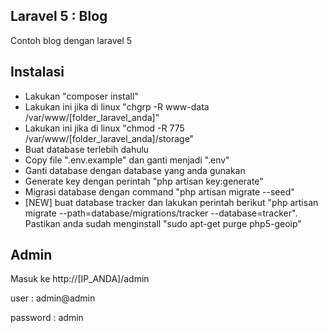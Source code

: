 ## Laravel 5 : Blog
Contoh blog dengan laravel 5
## Instalasi
- Lakukan "composer install"
- Lakukan ini jika di linux "chgrp -R www-data /var/www/[folder_laravel_anda]"
- Lakukan ini jika di linux "chmod -R 775 /var/www/[folder_laravel_anda]/storage"
- Buat database terlebih dahulu
- Copy file ".env.example" dan ganti menjadi ".env"
- Ganti database dengan database yang anda gunakan
- Generate key dengan perintah "php artisan key:generate"
- Migrasi database dengan command "php artisan migrate --seed"
- [NEW] buat database tracker dan lakukan perintah berikut "php artisan migrate --path=database/migrations/tracker --database=tracker". Pastikan anda sudah menginstall "sudo apt-get purge php5-geoip"

## Admin
Masuk ke http://[IP_ANDA]/admin

user : admin@admin

password : admin